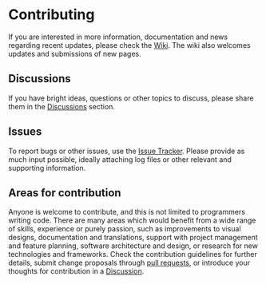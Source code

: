 # Contributing
If you are interested in more information, documentation and news regarding recent updates, please check the [Wiki](https://github.com/perpetualKid/ORTS-MG/wiki).
The wiki also welcomes updates and submissions of new pages.

## Discussions
If you have bright ideas, questions or other topics to discuss, please share them in the [Discussions](https://github.com/perpetualKid/ORTS-MG/discussions) section.

## Issues
To report bugs or other issues, use the [Issue Tracker](https://github.com/perpetualKid/ORTS-MG/issues). Please provide as much input possible, ideally attaching log files or other relevant and supporting information.

## Areas for contribution
Anyone is welcome to contribute, and this is not limited to programmers writing code. There are many areas which would benefit from a wide range of skills, experience or purely passion, such as improvements to visual designs, documentation and translations, support with project management and feature planning, software architecture and design, or research for new technologies and frameworks. Check the contribution guidelines for further details, submit change proposals through [pull requests](https://github.com/perpetualKid/ORTS-MG/pulls), or introduce your thoughts for contribution in a [Discussion](https://github.com/perpetualKid/ORTS-MG/discussions).
